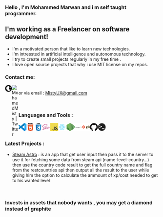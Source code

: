 

### Hello , I'm Mohammed Marwan and i m self taught programmer.

## I'm working as a Freelancer on software development!
 - I'm a motivated person that like to learn new technologies.
 - I'm intressted in artificial intelligence and autonomous technology.
 - I try to create small projects regularly in my free time .
 - I love open source projects that why i use MIT license on my repos.

 ### Contact me: 

 [<img align="left" alt="mistydev.cf" width="22px" src="https://raw.githubusercontent.com/iconic/open-iconic/master/svg/globe.svg" />][url]
 [<img align="left" alt="MohamedMisty | Twitter" width="22px" src="https://cdn.jsdelivr.net/npm/simple-icons@v3/icons/twitter.svg" />][twitter]
 <br />or via email : MistyUX@gmail.com

 <br />

 ### Languages and Tools :
 
 [<img align="left" alt="Visual Studio Code" width="26px" src="https://raw.githubusercontent.com/github/explore/80688e429a7d4ef2fca1e82350fe8e3517d3494d/topics/visual-studio-code/visual-studio-code.png" />][website]
 [<img align="left" alt="HTML5" width="26px" src="https://raw.githubusercontent.com/github/explore/80688e429a7d4ef2fca1e82350fe8e3517d3494d/topics/html/html.png" />][website]
[<img align="left" alt="CSS3" width="26px" src="https://raw.githubusercontent.com/github/explore/80688e429a7d4ef2fca1e82350fe8e3517d3494d/topics/css/css.png" />][website]
[<img align="left" alt="Sass" width="26px" src="https://raw.githubusercontent.com/github/explore/80688e429a7d4ef2fca1e82350fe8e3517d3494d/topics/sass/sass.png" />][website]
[<img align="left" alt="JavaScript" width="26px" src="https://raw.githubusercontent.com/github/explore/80688e429a7d4ef2fca1e82350fe8e3517d3494d/topics/javascript/javascript.png" />][website]
[<img align="left" alt="React" width="26px" src="https://raw.githubusercontent.com/github/explore/80688e429a7d4ef2fca1e82350fe8e3517d3494d/topics/react/react.png" />][website]
[<img align="left" alt="Node.js" width="26px" src="https://raw.githubusercontent.com/github/explore/80688e429a7d4ef2fca1e82350fe8e3517d3494d/topics/nodejs/nodejs.png" />][website]
[<img align="left" alt="MongoDB" width="26px" src="https://raw.githubusercontent.com/github/explore/80688e429a7d4ef2fca1e82350fe8e3517d3494d/topics/mongodb/mongodb.png" />][website]
[<img align="left" alt="Git" width="26px" src="https://raw.githubusercontent.com/github/explore/80688e429a7d4ef2fca1e82350fe8e3517d3494d/topics/git/git.png" />][website]
[<img align="left" alt="GitHub" width="26px" src="https://raw.githubusercontent.com/github/explore/78df643247d429f6cc873026c0622819ad797942/topics/github/github.png" />][website]
[<img align="left" alt="Terminal" width="26px" src="https://raw.githubusercontent.com/github/explore/80688e429a7d4ef2fca1e82350fe8e3517d3494d/topics/terminal/terminal.png" />][website]


<br />
<br />

 ### Latest Projects :
 - [Steam Astro](https://astro-s.herokuapp.com) : is an app that get user input then pass it to the server to use it for fetching some data from steam api (name-level-country...) then use the country code result to get the full country name and flag from the restcountries api then output all the result to the user while giving him the option to calculate the ammount of xp/cost needed to get to his wanted level

 <br />
 
### Invests in assets that nobody wants , you may get a diamond instead of graphite

[website]:https://github.com/Mistydz
[url]:https://mistyux.netlify.app/
[twitter]:https://twitter.com/MohamedMisty
